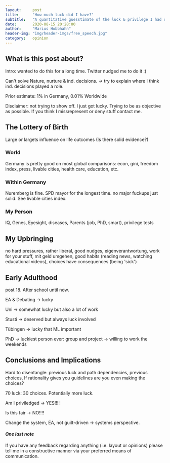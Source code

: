 ```yaml
---
layout:     post
title:      "How much luck did I have?"
subtitle:   "A quantitative guesstimate of the luck & privilege I had during my life"
date:       2020-08-15 20:28:00
author:     "Marius Hobbhahn"
header-img: "img/header-imgs/free_speech.jpg"
category:   opinion
---
```


## **What is this post about?**

Intro: wanted to do this for a long time. Twitter nudged me to do it :)

Can't solve Nature, nurture & ind. decisions. -> try to explain where I think ind. decisions played a role. 

Prior estimate: 1% in Germany, 0.01% Worldwide

Disclaimer: not trying to show off. I just got lucky. Trying to be as objective as possible. If you think I missrepresent or deny stuff contact me. 

## The Lottery of Birth

Large or largets influence on life outcomes (Is there solid evidence?)

### World

Germany is pretty good on most global comparisons: econ, gini, freedom index, press, livable cities, health care, education, etc.

### Within Germany

Nuremberg is fine. SPD mayor for the longest time. no major fuckups just solid. See livable cities index. 

### My Person

IQ, Genes, Eyesight, diseases, Parents (job, PhD, smart), privilege tests

## My Upbringing

no hard pressures, rather liberal, good nudges, eigenverantwortung, work for your stuff, mit geld umgehen, good habits (reading news, watching educational videos), choices have consequences (being 'sick')

## Early Adulthood

post 18. After school until now. 

EA & Debating -> lucky

Uni -> somewhat lucky but also a lot of work

Stusti -> deserved but always luck involved

Tübingen -> lucky that ML important

PhD -> luckiest person ever: group and project -> willing to work the weekends

## Conclusions and Implications

Hard to disentangle: previous luck and path dependencies, previous choices, If rationality gives you guidelines are you even making the choices?

70 luck: 30 choices. Potentially more luck. 

Am I priviledged -> YES!!!!

Is this fair -> NO!!!!

Change the system, EA, not guilt-driven -> systems perspective. 

#### ***One last note***

If you have any feedback regarding anything (i.e. layout or opinions) please tell me in a constructive manner via your preferred means of communication.




